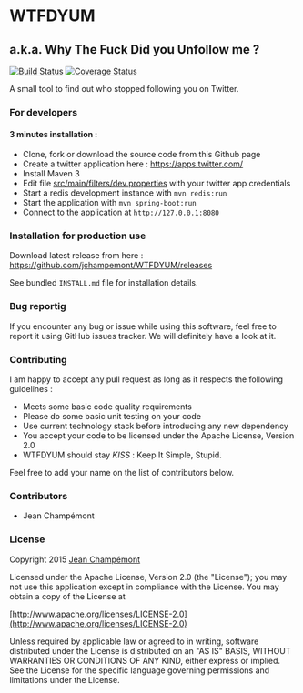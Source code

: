 # WTFDYUM 
## a.k.a. Why The Fuck Did you Unfollow me ?
[![Build Status](https://travis-ci.org/jchampemont/WTFDYUM.svg?branch=master)](https://travis-ci.org/jchampemont/WTFDYUM)
[![Coverage Status](https://coveralls.io/repos/jchampemont/WTFDYUM/badge.svg?branch=master&service=github)](https://coveralls.io/github/jchampemont/WTFDYUM?branch=master)

A small tool to find out who stopped following you on Twitter.

### For developers
#### 3 minutes installation :

- Clone, fork or download the source code from this Github page
- Create a twitter application here : https://apps.twitter.com/
- Install Maven 3
- Edit file [src/main/filters/dev.properties](https://github.com/jchampemont/WTFDYUM/blob/master/src/main/filters/dev.properties) with your twitter app credentials
- Start a redis development instance with `mvn redis:run`
- Start the application with `mvn spring-boot:run`
- Connect to the application at `http://127.0.0.1:8080`
    
### Installation for production use

Download latest release from here : https://github.com/jchampemont/WTFDYUM/releases

See bundled `INSTALL.md` file for installation details.

### Bug reportig

If you encounter any bug or issue while using this software, feel free to report it using GitHub issues tracker. We will definitely have a look at it.

### Contributing
I am happy to accept any pull request as long as it respects the following guidelines :

- Meets some basic code quality requirements
- Please do some basic unit testing on your code
- Use current technology stack before introducing any new dependency
- You accept your code to be licensed under the Apache License, Version 2.0
- WTFDYUM should stay *KISS* : Keep It Simple, Stupid.

Feel free to add your name on the list of contributors below.

### Contributors

- Jean Champémont

### License

Copyright 2015 [Jean Champémont](http://www.jeanchampemont.com)

Licensed under the Apache License, Version 2.0 (the "License");
you may not use this application except in compliance with the License.
You may obtain a copy of the License at

[http://www.apache.org/licenses/LICENSE-2.0](http://www.apache.org/licenses/LICENSE-2.0)

Unless required by applicable law or agreed to in writing, software
distributed under the License is distributed on an "AS IS" BASIS,
WITHOUT WARRANTIES OR CONDITIONS OF ANY KIND, either express or implied.
See the License for the specific language governing permissions and
limitations under the License.
